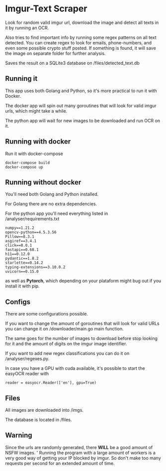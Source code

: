 # Imgur-Text Scraper

Look for random valid imgur url, download the image and detect all texts in it by running an OCR.

Also tries to find important info by running some regex patterns on all text detected. You can create regex to look for emails, phone-numbers, and even some possible crypto stuff posted. If something is found, it will save the image on separate folder for further analysis.

Saves the result on a SQLite3 database on /files/detected_text.db

## Running it
This app uses both Golang and Python, so it's more practical to run it with Docker.

The docker app will spin out many goroutines that will look for valid imgur urls, which might take a while.

The python app will wait for new images to be downloaded and run OCR on it.

## Running with docker
Run it with docker-compose
```
docker-compose build
docker-compose up
```

## Running without docker
You'll need both Golang and Python installed.

For Golang there are no extra dependencies.

For the python app you'll need everything listed in /analyser/requirements.txt
```
numpy==1.21.2
opencv-python==4.5.3.56
Pillow==8.3.1
asgiref==3.4.1
click==8.0.1
fastapi==0.68.1
h11==0.12.0
pydantic==1.8.2
starlette==0.14.2
typing-extensions==3.10.0.2
uvicorn==0.15.0
```
as well as **Pytorch**, which depending on your plataform might bug out if you install it with pip.

## Configs
There are some configurations possible.

If you want to change the amount of goroutines that will look for valid URLs you can change it on /downloader/main.go main function.

The same goes for the number of images to download before stop looking for it and the amount of digits on the imgur image identifier.

If you want to add new regex classifications you can do it on /analyser/regexes.py.

In case you have a GPU with cuda available, it's possible to start the easyOCR reader with
```
reader = easyocr.Reader(['en'], gpu=True)
```


## Files
All images are downloaded into /imgs.

The database is located in /files.

## Warning
Since the urls are randomly generated, there **WILL** be a good amount of NSFW images.
'
Running the program with a large amount of workers is a very good way of getting your IP blocked by imgur.
So don't make too many requests per second for an extended amount of time.
